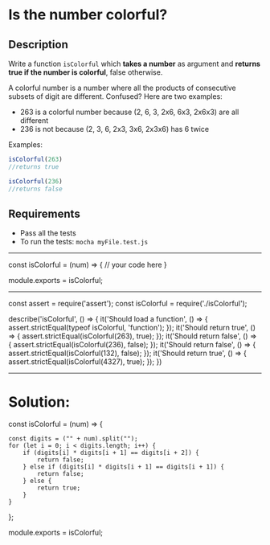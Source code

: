 # Is the number colorful?

## Description
Write a function `isColorful` which **takes a number** as argument and **returns true if the number is colorful**, false otherwise.

A colorful number is a number where all the products of consecutive subsets of digit are different. Confused? Here are two examples:
- 263 is a colorful number because (2, 6, 3, 2x6, 6x3, 2x6x3) are all different
- 236 is not because (2, 3, 6, 2x3, 3x6, 2x3x6) has 6 twice

Examples:
```javascript
isColorful(263)
//returns true

isColorful(236)
//returns false
```

## Requirements
- Pass all the tests
- To run the tests: `mocha myFile.test.js`


-----------------------------------------


const isColorful = (num) => {
    // your code here
}

module.exports = isColorful;


-----------------------------------------


const assert = require('assert');
const isColorful = require('./isColorful');

describe('isColorful', () => {
    it('Should load a function', () => {
        assert.strictEqual(typeof isColorful, 'function');
    });
    it('Should return true', () => {
        assert.strictEqual(isColorful(263), true);
    });
    it('Should return false', () => {
        assert.strictEqual(isColorful(236), false);
    });
    it('Should return false', () => {
        assert.strictEqual(isColorful(132), false);
    });
    it('Should return true', () => {
        assert.strictEqual(isColorful(4327), true);
    });
})



-----------------------------------------


# Solution:


const isColorful = (num) => {

    const digits = ("" + num).split("");
    for (let i = 0; i < digits.length; i++) {
        if (digits[i] * digits[i + 1] == digits[i + 2]) {
            return false;
        } else if (digits[i] * digits[i + 1] == digits[i + 1]) {
            return false;
        } else {
            return true;
        }
    }
};

module.exports = isColorful;

